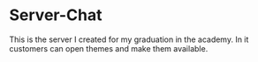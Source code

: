 # Server-Chat

This is the server I created for my graduation in the academy. In it customers can open themes and make them available.
